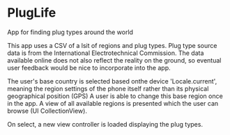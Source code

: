 # PlugLife
App for finding plug types around the world

This app uses a CSV of a lsit of regions and plug types. Plug type source data is from the International Electrotechnical Commission.
The data available online does not also reflect the reality on the ground, so eventual user feedback would be nice to incorporate into the app.

The user's base country is selected based onthe device 'Locale.current', meaning the region settings of the phone itself rather than its physical geographical position (GPS)
A user is able to change this base region once in the app. A view of all available regions is presented which the user can browse (UI CollectionView).

On select, a new view controller is loaded displaying the plug types.
